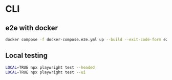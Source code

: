 # CLI

## e2e with docker

```bash
docker compose -f docker-compose.e2e.yml up --build --exit-code-form e2e
``` 

## Local testing

```bash
LOCAL=TRUE npx playwright test --headed
LOCAL=TRUE npx playwright test --ui
``` 